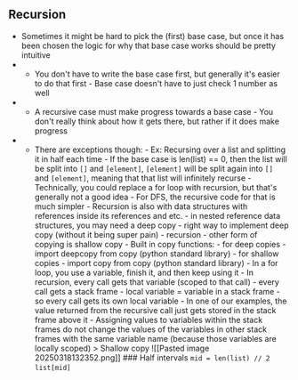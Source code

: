 ## Recursion 
- Sometimes it might be hard to pick the (first) base case, but once it has been chosen the logic for why that base case works should be pretty intuitive 
- - You don't have to write the base case first, but generally it's easier to do that first - Base case doesn't have to just check 1 number as well 
- - A recursive case must make progress towards a base case - You don't really think about how it gets there, but rather if it does make progress 
- - There are exceptions though: - Ex: Recursing over a list and splitting it in half each time - If the base case is len(list) == 0, then the list will be split into `[]` and `[element]`, `[element]` will be split again into `[]` and `[element]`, meaning that that list will infinitely recurse - Technically, you could replace a for loop with recursion, but that's generally not a good idea - For DFS, the recursive code for that is much simpler - Recursion is also with data structures with references inside its references and etc. - in nested reference data structures, you may need a deep copy - right way to implement deep copy (without it being super pain) - recursion - other form of copying is shallow copy - Built in copy functions: - for deep copies - import deepcopy from copy (python standard library) - for shallow copies - import copy from copy (python standard library) - In a for loop, you use a variable, finish it, and then keep using it - In recursion, every call gets that variable (scoped to that call) - every call gets a stack frame - local variable = variable in a stack frame - so every call gets its own local variable - In one of our examples, the value returned from the recursive call just gets stored in the stack frame above it - Assigning values to variables within the stack frames do not change the values of the variables in other stack frames with the same variable name (because those variables are locally scoped) > Shallow copy ![[Pasted image 20250318132352.png]] ### Half intervals `mid = len(list) // 2` `list[mid]`